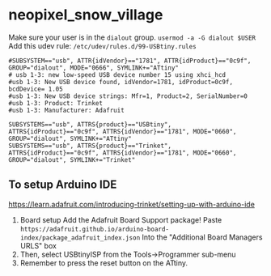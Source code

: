 # neopixel_snow_village

Make sure your user is in the `dialout` group. `usermod -a -G dialout $USER`
Add this udev rule: `/etc/udev/rules.d/99-USBtiny.rules`
```
#SUBSYSTEM=="usb", ATTR{idVendor}=="1781", ATTR{idProduct}=="0c9f", GROUP="dialout", MODE="0666", SYMLINK+="ATtiny"
# usb 1-3: new low-speed USB device number 15 using xhci_hcd
#usb 1-3: New USB device found, idVendor=1781, idProduct=0c9f, bcdDevice= 1.05
#usb 1-3: New USB device strings: Mfr=1, Product=2, SerialNumber=0
#usb 1-3: Product: Trinket
#usb 1-3: Manufacturer: Adafruit

SUBSYSTEMS=="usb", ATTRS{product}=="USBtiny", ATTRS{idProduct}=="0c9f", ATTRS{idVendor}=="1781", MODE="0660", GROUP="dialout", SYMLINK+="ATtiny"
SUBSYSTEMS=="usb", ATTRS{product}=="Trinket", ATTRS{idProduct}=="0c9f", ATTRS{idVendor}=="1781", MODE="0660", GROUP="dialout", SYMLINK+="Trinket"
```

## To setup Arduino IDE
https://learn.adafruit.com/introducing-trinket/setting-up-with-arduino-ide
1. Board setup
    Add the Adafruit Board Support package!
    Paste
    `https://adafruit.github.io/arduino-board-index/package_adafruit_index.json`
    Into the "Additional Board Managers URLS" box
2. Then, select USBtinyISP from the Tools->Programmer sub-menu
3. Remember to press the reset button on the ATtiny.
